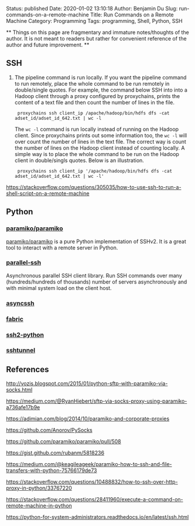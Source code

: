Status: published
Date: 2020-01-02 13:10:18
Author: Benjamin Du
Slug: run-commands-on-a-remote-machine
Title: Run Commands on a Remote Machine
Category: Programming
Tags: programming, Shell, Python, SSH

**
Things on this page are fragmentary and immature notes/thoughts of the author.
It is not meant to readers but rather for convenient reference of the author and future improvement.
**

## SSH

1. The pipeline command is run locally.
    If you want the pipeline command to run remotely, 
    place the whole command to be run remotely in double/single quotes.
    For example, 
    the command below SSH into into a Hadoop client through a proxy configured by proxychains,
    prints the content of a text file and then count the number of lines in the file.

        proxychains ssh client_ip /apache/hadoop/bin/hdfs dfs -cat adset_id/adset_id_642.txt | wc -l

    The `wc -l` command is run locally instead of running on the Hadoop client.
    Since proxychains prints out some information too, 
    the `wc -l` will over count the number of lines in the text file.
    The correct way is count the number of lines on the Hadoop client instead of counting locally.
    A simple way is to place the whole command to be run on the Hadoop client in double/singls quotes.
    Below is an illustration.

        proxychains ssh client_ip '/apache/hadoop/bin/hdfs dfs -cat adset_id/adset_id_642.txt | wc -l'

https://stackoverflow.com/questions/305035/how-to-use-ssh-to-run-a-shell-script-on-a-remote-machine

## Python

### [paramiko/paramiko](https://github.com/paramiko/paramiko)
[paramiko/paramiko](https://github.com/paramiko/paramiko)
is a pure Python implementation of SSHv2. 
It is a great tool to interact with a remote server in Python.

### [parallel-ssh](https://github.com/ParallelSSH/parallel-ssh)

Asynchronous parallel SSH client library.
Run SSH commands over many (hundreds/hundreds of thousands) 
number of servers asynchronously and with minimal system load on the client host.

### [asyncssh](https://github.com/ronf/asyncssh)

### [fabric](https://github.com/fabric/fabric/)

### [ssh2-python](https://github.com/ParallelSSH/ssh2-python)

### [sshtunnel](https://github.com/pahaz/sshtunnel)


## References 

http://vozis.blogspot.com/2015/01/python-sftp-with-paramiko-via-socks.html

https://medium.com/@RyanHiebert/sftp-via-socks-proxy-using-paramiko-a736afe17b9e

https://adimian.com/blog/2014/10/paramiko-and-corporate-proxies

https://github.com/Anorov/PySocks

https://github.com/paramiko/paramiko/pull/508

https://gist.github.com/rubanm/5818236

https://medium.com/@keagileageek/paramiko-how-to-ssh-and-file-transfers-with-python-75766179de73

https://stackoverflow.com/questions/10488832/how-to-ssh-over-http-proxy-in-python/33767220

https://stackoverflow.com/questions/28411960/execute-a-command-on-remote-machine-in-python

https://python-for-system-administrators.readthedocs.io/en/latest/ssh.html
